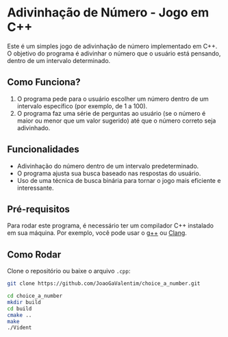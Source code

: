 # Adivinhação de Número - Jogo em C++

Este é um simples jogo de adivinhação de número implementado em C++. O objetivo do programa é adivinhar o número que o usuário está pensando, dentro de um intervalo determinado.

## Como Funciona?

1. O programa pede para o usuário escolher um número dentro de um intervalo específico (por exemplo, de 1 a 100).
2. O programa faz uma série de perguntas ao usuário (se o número é maior ou menor que um valor sugerido) até que o número correto seja adivinhado.

## Funcionalidades

- Adivinhação do número dentro de um intervalo predeterminado.
- O programa ajusta sua busca baseado nas respostas do usuário.
- Uso de uma técnica de busca binária para tornar o jogo mais eficiente e interessante.

## Pré-requisitos

Para rodar este programa, é necessário ter um compilador C++ instalado em sua máquina. Por exemplo, você pode usar o [g++](https://gcc.gnu.org/) ou [Clang](https://clang.llvm.org/).

## Como Rodar

Clone o repositório ou baixe o arquivo `.cpp`:

```bash
git clone https://github.com/JoaoGaValentim/choice_a_number.git
```

```bash
cd choice_a_number
mkdir build
cd build
cmake ..
make
./Vident
```